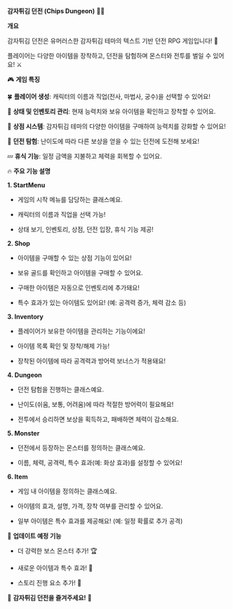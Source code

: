 **감자튀김 던전 (Chips Dungeon)** 🍟🏰  


**개요**<br>


감자튀김 던전은 유머러스한 감자튀김 테마의 텍스트 기반 던전 RPG 게임입니다! 🏰 

플레이어는 다양한 아이템을 장착하고, 던전을 탐험하며 몬스터와 전투를 벌일 수 있어요! ⚔️

🎮 **게임 특징**


🍀 **플레이어 생성**: 캐릭터의 이름과 직업(전사, 마법사, 궁수)을 선택할 수 있어요!

📜 **상태 및 인벤토리 관리**: 현재 능력치와 보유 아이템을 확인하고 장착할 수 있어요.

🛒 **상점 시스템**: 감자튀김 테마의 다양한 아이템을 구매하여 능력치를 강화할 수 있어요!

🏹 **던전 탐험**: 난이도에 따라 다른 보상을 얻을 수 있는 던전에 도전해 보세요!

💤 **휴식 기능**: 일정 금액을 지불하고 체력을 회복할 수 있어요.


🔥 **주요 기능 설명**


**1. StartMenu**

- 게임의 시작 메뉴를 담당하는 클래스예요.
  
- 캐릭터의 이름과 직업을 선택 가능!
  
- 상태 보기, 인벤토리, 상점, 던전 입장, 휴식 기능 제공!


**2. Shop**

- 아이템을 구매할 수 있는 상점 기능이 있어요!
  
- 보유 골드를 확인하고 아이템을 구매할 수 있어요.
  
- 구매한 아이템은 자동으로 인벤토리에 추가돼요!
  
- 특수 효과가 있는 아이템도 있어요! (예: 공격력 증가, 체력 감소 등)


**3. Inventory**

- 플레이어가 보유한 아이템을 관리하는 기능이에요!
  
- 아이템 목록 확인 및 장착/해제 가능!
  
- 장착된 아이템에 따라 공격력과 방어력 보너스가 적용돼요!


**4. Dungeon**

- 던전 탐험을 진행하는 클래스예요.
  
- 난이도(쉬움, 보통, 어려움)에 따라 적절한 방어력이 필요해요!
  
- 전투에서 승리하면 보상을 획득하고, 패배하면 체력이 감소해요.


**5. Monster**

- 던전에서 등장하는 몬스터를 정의하는 클래스예요.
  
- 이름, 체력, 공격력, 특수 효과(예: 화상 효과)를 설정할 수 있어요!


**6. Item**

- 게임 내 아이템을 정의하는 클래스예요.
  
- 아이템의 효과, 설명, 가격, 장착 여부를 관리할 수 있어요.
  
- 일부 아이템은 특수 효과를 제공해요! (예: 일정 확률로 추가 공격)


🎁 **업데이트 예정 기능**


- 더 강력한 보스 몬스터 추가! 🏆
  
- 새로운 아이템과 특수 효과! 🎉
  
- 스토리 진행 요소 추가! 📖


🍟 **감자튀김 던전을 즐겨주세요!** 🍟
